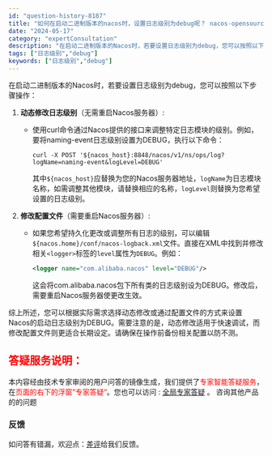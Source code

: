 ```yaml
---
id: "question-history-8187"
title: "如何在启动二进制版本的nacos时，设置日志级别为debug呢？ nacos-opensource"
date: "2024-05-17"
category: "expertConsultation"
description: "在启动二进制版本的Nacos时，若要设置日志级别为debug，您可以按照以下步骤操作：1. **动态修改日志级别**（无需重启Nacos服务器）:   - 使用curl命令通过Nacos提供的接口来调整特定日志模块的级别。例如，要将naming-event日志级别设置为DEBUG，执行以下命令：  "
tags: ["日志级别","debug"]
keywords: ["日志级别","debug"]
---
```


在启动二进制版本的Nacos时，若要设置日志级别为debug，您可以按照以下步骤操作：

1. **动态修改日志级别**（无需重启Nacos服务器）:
   - 使用curl命令通过Nacos提供的接口来调整特定日志模块的级别。例如，要将naming-event日志级别设置为DEBUG，执行以下命令：
     ```shell
     curl -X POST '${nacos_host}:8848/nacos/v1/ns/ops/log?logName=naming-event&logLevel=DEBUG'
     ```
     其中`${nacos_host}`应替换为您的Nacos服务器地址，`logName`为日志模块名称，如需调整其他模块，请替换相应的名称，`logLevel`则替换为您希望设置的日志级别。

2. **修改配置文件**（需要重启Nacos服务器）:
   - 如果您希望持久化更改或调整所有日志的级别，可以编辑`${nacos.home}/conf/nacos-logback.xml`文件。直接在XML中找到并修改相关`<logger>`标签的`level`属性为`DEBUG`。例如：
     ```xml
     <logger name="com.alibaba.nacos" level="DEBUG"/>
     ```
     这会将com.alibaba.nacos包下所有类的日志级别设为DEBUG。修改后，需要重启Nacos服务器使更改生效。

综上所述，您可以根据实际需求选择动态修改或通过配置文件的方式来设置Nacos的启动日志级别为DEBUG。需要注意的是，动态修改适用于快速调试，而修改配置文件则更适合长期设定。请确保在操作前备份相关配置以防不测。
## <font color="#FF0000">答疑服务说明：</font> 

本内容经由技术专家审阅的用户问答的镜像生成，我们提供了<font color="#FF0000">专家智能答疑服务</font>，在<font color="#FF0000">页面的右下的浮窗”专家答疑“</font>。您也可以访问 : [全局专家答疑](https://opensource.alibaba.com/chatBot) 。 咨询其他产品的的问题

### 反馈
如问答有错漏，欢迎点：[差评](https://ai.nacos.io/user/feedbackByEnhancerGradePOJOID?enhancerGradePOJOId=13547)给我们反馈。
